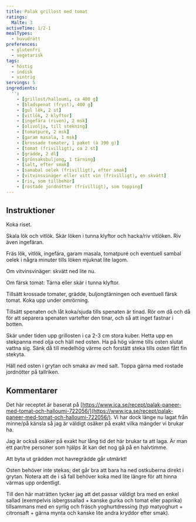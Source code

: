 ```yaml
---
title: Palak grillost med tomat
ratings:
  Malte: 3
activeTime: 1/2-1
mealTypes:
  - huvudrätt
preferences:
  - glutenfri
  - vegetarisk
tags:
  - höstig
  - indisk
  - vintrig
servings: 5
ingredients:
  '':
    - [grillost/halloumi, ca 400 g]
    - [bladspenat (fryst), 400 g]
    - [gul lök, 2 st]
    - [vitlök, 2 klyftor]
    - [ingefära (riven), 2 msk]
    - [olivolja, till stekning]
    - [tomatpuré, 2 msk]
    - [garam masala, 1 msk]
    - [krossade tomater, 1 paket (à 390 g)]
    - [tomat (frivilligt), ca 2 st]
    - [grädde, 2 dl]
    - [grönsaksbuljong, 1 tärning]
    - [salt, efter smak]
    - [samabal oelek (frivilligt), efter smak]
    - [vitvinsvinäger eller vitt vin (frivilligt), en skvätt]
    - [ris, som tillbehör]
    - [rostade jordnötter (frivilligt), som topping]
---
```


## Instruktioner

Koka riset.

Skala lök och vitlök. Skär löken i tunna klyftor och hacka/riv vitlöken. Riv även ingefäran.

Fräs lök, vitlök, ingefära, garam masala, tomatpuré och eventuell sambal oelek i några minuter tills löken mjuknat lite lagom.

Om vitvinsvinäger: skvätt ned lite nu.

Om färsk tomat: Tärna eller skär i tunna klyftor.

Tillsätt krossade tomater, grädde, buljongtärningen och eventuell färsk tomat. Koka upp under omrörning.

Tillsätt spenaten och låt koka/sjuda tills spenaten är tinad. Rör om då och då för att separera spenaten vartefter den tinar, och så att inget fastnar i botten.

Skär under tiden upp grillosten i ca 2-3 cm stora kuber. Hetta upp en stekpanna med olja och häll ned osten. Ha på hög värme tills osten slutat vattna sig. Sänk då till medelhög värme och forstätt steka tills osten fått fin stekyta.

Häll ned osten i grytan och smaka av med salt. Toppa gärna med rostade jordnötter på tallriken.

## Kommentarer

Det här receptet är baserat på [https://www.ica.se/recept/palak-paneer-med-tomat-och-halloumi-722056/](https://www.ica.se/recept/palak-paneer-med-tomat-och-halloumi-722056/). Vi har dock länge nu lagat från minne/på känsla så jag är väldigt osäker på exakt vilka mängder vi brukar ha.

Jag är också osäker på exakt hur lång tid det här brukar ta att laga. Är man ett par/tre personer som hjälps åt kan det nog gå på en halvtimme.

Att byta ut grädden mot havregrädde går utmärkt!

Osten behöver inte stekas; det går bra att bara ha ned ostkuberna direkt i grytan. Notera att de i så fall behöver koka med lite längre för att hinna värmas upp ordentligt.

Till den här maträtten tycker jag att det passar väldigt bra med en enkel sallad (exempelvis isbergssallad + kanske gurka och tomat eller paprika) tillsammans med en syrlig och fräsch yoghurtdressing (typ matyoghurt + citronsaft + gärna mynta och kanske lite andra kryddor efter smak).
